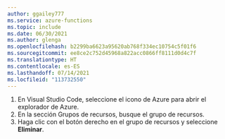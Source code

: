 ```yaml
---
author: ggailey777
ms.service: azure-functions
ms.topic: include
ms.date: 06/30/2021
ms.author: glenga
ms.openlocfilehash: b2299ba6623a95620ab768f334ec10754c5f01f6
ms.sourcegitcommit: ee8ce2c752d45968a822acc0866ff8111d0d4c7f
ms.translationtype: HT
ms.contentlocale: es-ES
ms.lasthandoff: 07/14/2021
ms.locfileid: "113732550"
---
```

1. En Visual Studio Code, seleccione el icono de Azure para abrir el explorador de Azure. 
1. En la sección Grupos de recursos, busque el grupo de recursos.
1. Haga clic con el botón derecho en el grupo de recursos y seleccione **Eliminar**.
